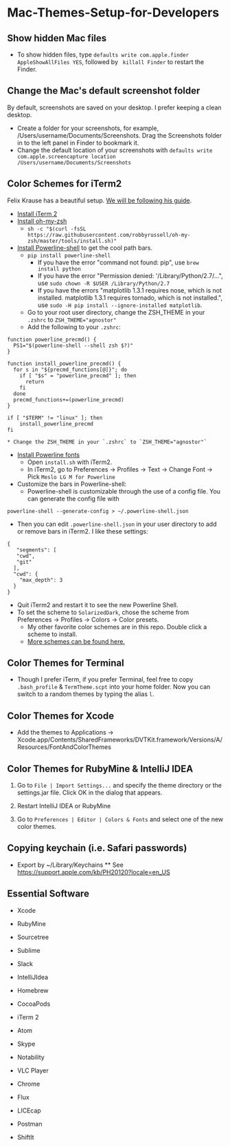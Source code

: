 # Mac-Themes-Setup-for-Developers

## Show hidden Mac files
* To show hidden files, type `defaults write com.apple.finder AppleShowAllFiles YES`, followed by ` killall Finder` to restart the Finder.

## Change the Mac's default screenshot folder
By default, screenshots are saved on your desktop. I prefer keeping a clean desktop.
* Create a folder for your screenshots, for example, /Users/username/Documents/Screenshots. Drag the Screenshots folder in to the left panel in Finder to bookmark it.
* Change the default location of your screenshots with `defaults write com.apple.screencapture location /Users/username/Documents/Screenshots`

## Color Schemes for iTerm2
Felix Krause has a beautiful setup. [We will be following his guide](https://github.com/KrauseFx/what-terminal-is-felix-using). 

* [Install iTerm 2](https://www.google.ca/url?sa=t&rct=j&q=&esrc=s&source=web&cd=1&cad=rja&uact=8&ved=0ahUKEwjd1qSE7NPZAhVn5IMKHUvhDbYQFggpMAA&url=https%3A%2F%2Fwww.iterm2.com%2F&usg=AOvVaw1Yj_9jTyrGNrAOhT8FsuYl)
* [Install oh-my-zsh](https://github.com/robbyrussell/oh-my-zsh)
	* `sh -c "$(curl -fsSL https://raw.githubusercontent.com/robbyrussell/oh-my-zsh/master/tools/install.sh)"`
* [Install Powerline-shell](https://github.com/b-ryan/powerline-shell) to get the cool path bars.
	* `pip install powerline-shell`
		* If you have the error "command not found: pip", use `brew install python`
		* If you have the error "Permission denied: '/Library/Python/2.7/...", use `sudo chown -R $USER /Library/Python/2.7`
		* If you have the errors "matplotlib 1.3.1 requires nose, which is not installed. matplotlib 1.3.1 requires tornado, which is not installed.", use `sudo -H pip install --ignore-installed matplotlib`.
	* Go to your root user directory, change the ZSH_THEME in your `.zshrc` to `ZSH_THEME="agnostor"`
	* Add the following to your `.zshrc`:
```
function powerline_precmd() {
  PS1="$(powerline-shell --shell zsh $?)"
}

function install_powerline_precmd() {
  for s in "${precmd_functions[@]}"; do
    if [ "$s" = "powerline_precmd" ]; then
      return
    fi
  done
  precmd_functions+=(powerline_precmd)
}

if [ "$TERM" != "linux" ]; then
    install_powerline_precmd
fi
```
	* Change the ZSH_THEME in your `.zshrc` to `ZSH_THEME="agnostor"`

* [Install Powerline fonts](https://github.com/powerline/fonts)
	* Open `install.sh` with iTerm2.
	* In iTerm2, go to Preferences -> Profiles -> Text -> Change Font -> Pick `Meslo LG M for Powerline`
* Customize the bars in Powerline-shell:
	* Powerline-shell is customizable through the use of a config file. You can generate the config file with
```
powerline-shell --generate-config > ~/.powerline-shell.json
```

* Then you can edit `.powerline-shell.json` in your user directory to add or remove bars in iTerm2. I like these settings:

```
{
   "segments": [
   "cwd",
   "git"
  ],
  "cwd": {
    "max_depth": 3
  }
}
```
* Quit iTerm2 and restart it to see the new Powerline Shell.
* To set the scheme to `SolarizedDark`, chose the scheme from Preferences -> Profiles -> Colors -> Color presets.
	* My other favorite color schemes are in this repo. Double click a scheme to install. 
	* [More schemes can be found here.](https://github.com/mbadolato/iTerm2-Color-Schemes)

## Color Themes for Terminal
* Though I prefer iTerm, if you prefer Terminal, feel free to copy `.bash_profile` & `TermTheme.scpt` into your home folder. Now you can switch to a random themes by typing the alias `l`.

## Color Themes for Xcode
* Add the themes to Applications -> Xcode.app/Contents/SharedFrameworks/DVTKit.framework/Versions/A/Resources/FontAndColorThemes

## Color Themes for RubyMine & IntelliJ IDEA
1. Go to `File | Import Settings...` and specify the theme directory or the settings.jar file. Click OK in the dialog that appears.

2. Restart IntelliJ IDEA or RubyMine

3. Go to `Preferences | Editor | Colors & Fonts` and select one of the new color themes.

## Copying keychain (i.e. Safari passwords)
* Export by ~/Library/Keychains
** See https://support.apple.com/kb/PH20120?locale=en_US

## Essential Software
* Xcode
* RubyMine
* Sourcetree
* Sublime
* Slack
* IntelliJIdea
* Homebrew
* CocoaPods
* iTerm 2
* Atom

* Skype
* Notability
* VLC Player
* Chrome
* Flux
* LICEcap
* Postman
* ShiftIt
